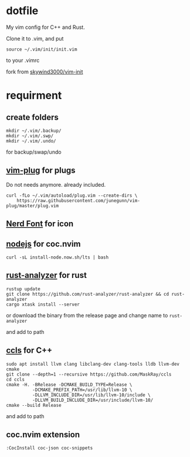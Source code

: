 # dotfile 

My vim config for C++ and Rust.

Clone it to .vim, and put
```
source ~/.vim/init/init.vim
```
to your .vimrc

fork from [skywind3000/vim-init](https://github.com/skywind3000/vim-init)

# requirment

## create folders

```
mkdir ~/.vim/.backup/
mkdir ~/.vim/.swp/
mkdir ~/.vim/.undo/
```
for backup/swap/undo

## [vim-plug](https://github.com/junegunn/vim-plug) for plugs

Do not needs anymore. already included.

```
curl -fLo ~/.vim/autoload/plug.vim --create-dirs \
    https://raw.githubusercontent.com/junegunn/vim-plug/master/plug.vim
```

## [Nerd Font](https://github.com/ryanoasis/nerd-fonts) for icon

## [nodejs](https://nodejs.org/en/download/) for coc.nvim

```
curl -sL install-node.now.sh/lts | bash
```

## [rust-analyzer](https://github.com/rust-analyzer/rust-analyzer) for rust

```
rustup update
git clone https://github.com/rust-analyzer/rust-analyzer && cd rust-analyzer
cargo xtask install --server
```

or download the binary from the release page and change name to `rust-analyzer`

and add to path


## [ccls](http://github.com/MaskRay/ccls) for C++

```
sudo apt install llvm clang libclang-dev clang-tools lldb llvm-dev cmake
git clone --depth=1 --recursive https://github.com/MaskRay/ccls
cd ccls
cmake -H. -BRelease -DCMAKE_BUILD_TYPE=Release \
          -DCMAKE_PREFIX_PATH=/usr/lib/llvm-10 \
          -DLLVM_INCLUDE_DIR=/usr/lib/llvm-10/include \
          -DLLVM_BUILD_INCLUDE_DIR=/usr/include/llvm-10/
cmake --build Release

```

and add to path


## coc.nvim extension

```
:CocInstall coc-json coc-snippets
```
